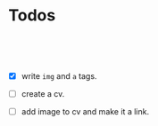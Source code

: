 # Todos

<br>
<br>
<br>

- [x] write `img` and `a` tags.

- [ ] create a cv.

- [ ] add image to cv and make it a link.
